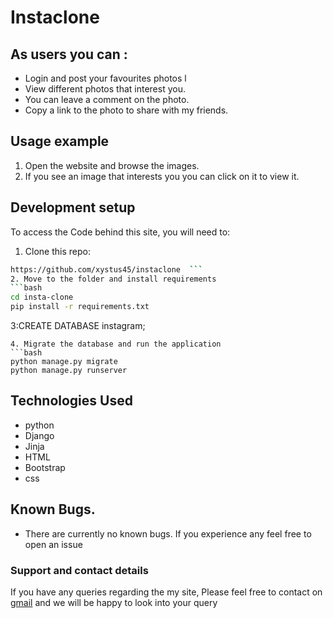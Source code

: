 # Instaclone

## As users you can :
* Login and post your favourites photos                             l
* View different photos that interest you.
* You can leave a comment on the photo.
* Copy a link to the photo to share with my friends.

## Usage example

1. Open the website and browse the images.
2. If you see an image that interests you you can click on it to view it.


## Development setup

To access the Code behind this site, you will need to:

1. Clone this repo:
  ```bash
https://github.com/xystus45/instaclone  ```
2. Move to the folder and install requirements
  ```bash
  cd insta-clone
  pip install -r requirements.txt
  ```

  3:CREATE DATABASE instagram;
  ```
4. Migrate the database and run the application
  ```bash
  python manage.py migrate
  python manage.py runserver
  ```

## Technologies Used
* python
* Django
* Jinja
* HTML
* Bootstrap
* css
## Known Bugs.
* There are currently no known bugs. If you experience any feel free to open an issue

### Support and contact details
If you have any queries regarding the my site, Please feel free to
contact on [gmail](mailto://xystusngigi@gmail.com) and we will be happy
to look into your query